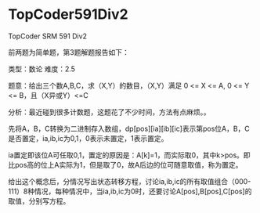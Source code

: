 TopCoder591Div2
===============

TopCoder SRM 591 Div2

前两题为简单题，第3题解题报告如下：

类型：数论  难度：2.5

题意：给出三个数A,B,C，求（X,Y）的数目，（X,Y）满足 0 <= X <= A, 0 <= Y <= B，且（X异或Y）<=C

分析：最近碰到很多计数题，这题花了不少时间，方法有点麻烦。。

先将A，B，C转换为二进制存入数组，dp[pos][ia][ib][ic]表示第pos位A，B，C是否置定，ia,ib,ic为0,1，0表示未置定，1表示置定。

ia置定即该位A可任取0,1，置定的原因是：A[k]=1，而实际取0，其中k>pos。即比pos高的位上A实际为1，但是取了0，故A后边的位可随意取值，称为置定。

给出这个概念后，分情况写出状态转移方程，讨论ia,ib,ic的所有取值组合（000-111）8种情况，每种情况中，当ia,ib,ic为0时，还要讨论A[pos],B[pos],C[pos]的取值，分别写方程。

